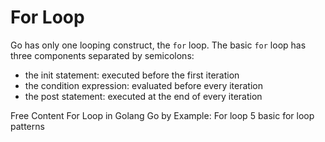 # For Loop

Go has only one looping construct, the `for` loop. The basic `for` loop has three components separated by semicolons:

- the init statement: executed before the first iteration
- the condition expression: evaluated before every iteration
- the post statement: executed at the end of every iteration

<ResourceGroupTitle>Free Content</ResourceGroupTitle>
<BadgeLink colorScheme='yellow' badgeText='Read' href='https://go.dev/tour/flowcontrol/1'>For Loop in Golang</BadgeLink>
<BadgeLink colorScheme='yellow' badgeText='Read' href='https://gobyexample.com/for'>Go by Example: For loop</BadgeLink>
<BadgeLink colorScheme='yellow' badgeText='Read' href='https://yourbasic.org/golang/for-loop/'>5 basic for loop patterns</BadgeLink>

